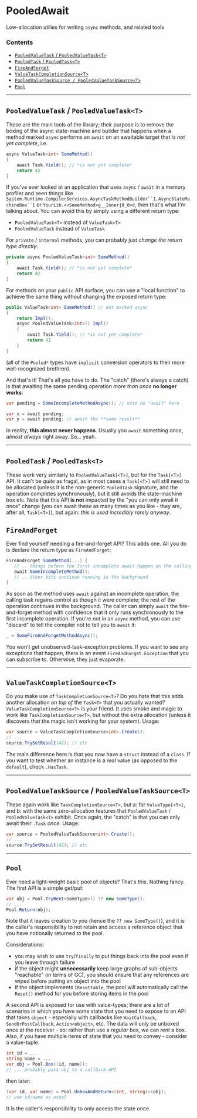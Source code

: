# PooledAwait

Low-allocation utilies for writing `async` methods, and related tools

### Contents

- [`PooledValueTask` / `PooledValueTask<T>`](#pooledvaluetask--pooledvaluetaskt)
- [`PooledTask` / `PooledTask<T>`](#pooledtask--pooledtaskt)
- [`FireAndForget`](#fireandforget)
- [`ValueTaskCompletionSource<T>`](#valuetaskcompletionsourcet)
- [`PooledValueTaskSource / PooledValueTaskSource<T>`](#pooledvaluetasksource--pooledvaluetasksourcet)
- [`Pool`](#pool)

---

## `PooledValueTask` / `PooledValueTask<T>`

These are the main tools of the library; their purpose is to remove the boxing of the async state-machine and builder that happens when a method
marked `async` performs an `await` on an awaitable target that *is not yet complete*, i.e.

``` c#
async ValueTask<int> SomeMethod()
{
	await Task.Yield(); // *is not yet complete*
	return 42
}
```

If you've ever looked at an application that uses `async` / `await` in a memory profiler and seen things like `System.Runtime.CompilerServices.AsyncTaskMethodBuilder``1.AsyncStateMachineBox``1`
or `YourLib.<<SomeMethod>g__Inner|8_0>d`, then that's what I'm talking about. You can avoid this by simply using a different return type:

- `PooledValueTask<T>` instead of `ValueTask<T>`
- `PooledValueTask` instead of `ValueTask`

For `private` / `internal` methods, you can probably just *change the return type directly*:

``` c#
private async PooledValueTask<int> SomeMethod()
{
	await Task.Yield(); // *is not yet complete*
	return 42
}
```

For methods on your `public` API surface, you can use a "local function" to achieve the same thing without changing the exposed return type:

``` c#
public ValueTask<int> SomeMethod() // not marked async
{
	return Impl();
	async PooledValueTask<int>() Impl()
	{
		await Task.Yield(); // *is not yet complete*
		return 42
	}
}
```

(all of the `Pooled*` types have `implicit` conversion operators to their more well-recognized brethren).

And that's it! That's all you have to do. The "catch" (there's always a catch) is that awaiting the same pending operation *more than once* **no longer works**:

``` c#
var pending = SomeIncompleteMethodAsync(); // note no "await" here

var x = await pending;
var y = await pending; // await the **same result**
```

In reality, **this almost never happens**. Usually you `await` something *once*, *almost always* right away. So... yeah.

---

## `PooledTask` / `PooledTask<T>`

These work very similarly to `PooledValueTask[<T>]`, but for the `Task[<T>]` API. It can't be *quite* as frugal, as in most cases a `Task[<T>]`
will still need to be allocated (unless it is the non-generic `PooledTask` signature, and the operation completes synchronously), but it
still avoids the state-machine box etc. Note that this API **is not** impacted by the "you can only await it once" change (you can
await these as many times as you like - they are, after all, `Task[<T>]`), but again: *this is used incredibly rarely anyway*.

## `FireAndForget`

Ever find yourself needing a fire-and-forget API? This adds one. All you do is declare the return type as `FireAndForget`:

``` c#
FireAndForget SomeMethod(...) {
   // .. things before the first incomplete await happen on the calling thread
   await SomeIncompleteMethod();
   // .. other bits continue running in the background
}
```

As soon as the method uses `await` against an incomplete operation, the calling
task regains control as though it were complete; the rest of the operation continues in the background. The caller can simply `await`
the fire-and-forget method with confidence that it only runs synchronously to the first incomplete operation. If you're not in an `async`
method, you can use "discard" to tell the compiler not to tell you to `await` it:

``` c#
_ = SomeFireAndForgetMethodAsync();
```

You won't get unobserved-task-exception problems. If you want to see any exceptions that happen, there is an event `FireAndForget.Exception`
that you can subscribe to. Otherwise, they just evaporate.

---

## `ValueTaskCompletionSource<T>`

Do you make use of `TaskCompletionSource<T>`? Do you hate that this adds another allocation *on top of* the `Task<T>` that you actually wanted?
`ValueTaskCompletionSource<T>` is your friend. It uses smoke and magic to work like `TaskCompletionSource<T>`, but without the extra
allocation (unless it discovers that the magic isn't working for your system). Usage:

``` c#
var source = ValueTaskCompletionSource<int>.Create();
// ...
source.TrySetResult(42); // etc
```

The main difference here is that you now have a `struct` instead of a `class`. If you want to test whether an instance is a *real* value
(as opposed to the `default`), check `.HasTask`.

---

## `PooledValueTaskSource` / `PooledValueTaskSource<T>`

These again work like `TaskCompletionSource<T>`, but a: for `ValueType[<T>]`, and b: with the same zero-allocation features that
`PooledValueTask` / `PooledValueTask<T>` exhibit. Once again, the "catch" is that you can only await their `.Task` *once*. Usage:

``` c#
var source = PooledValueTaskSource<int>.Create();
// ...
source.TrySetResult(42); // etc
```

---

## `Pool`

Ever need a light-weight basic pool of objects? That's this. Nothing fancy. The first API is a simple get/put:

``` c#
var obj = Pool.TryRent<SomeType>() ?? new SomeType();
// ...
Pool.Return(obj);
```

Note that it leaves creation to you (hence the `?? new SomeType()`), and it is the caller's responsibility to not retain and access
a reference object that you have notionally returned to the pool.

Considerations:

- you may wish to use `try`/`finally` to put things back into the pool even if you leave through failure
- if the object might **unnecessarily** keep large graphs of sub-objects "reachable" (in terms of GC), you should ensure that any references are wiped before putting an object into the pool
- if the object implements `IResettable`, the pool will automatically call the `Reset()` method for you before storing items in the pool

A second API is exposed for use with value-types; there are a lot of scenarios in which you have some state that you need to expose
to an API that takes `object` - especially with callbacks like `WaitCallback`, `SendOrPostCallback`, `Action<object>`, etc. The data
will only be unboxed once at the receiver - so: rather than use a *regular* box, we can *rent* a box. Also, if you have multiple items of
state that you need to convey - consider a value-tuple.

``` c#
int id = ...
string name = ...
var obj = Pool.Box((id, name));
// ... probably pass obj to a callback-API
```

then later:

``` c#
(var id, var name) = Pool.UnboxAndReturn<(int, string)>(obj);
// use id/name as usual
```

It is the caller's responsibility to only access the state once.


